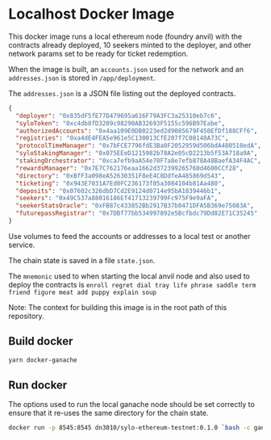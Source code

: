# Localhost Docker Image

This docker image runs a local ethereum node (foundry anvil) with the contracts
already deployed, 10 seekers minted to the deployer, and other
network params set to be ready for ticket redemption.

When the image is built, an `accounts.json`
used for the network and an `addresses.json` is stored in
`/app/deployment`.

The `addresses.json` is a JSON file listing out the deployed
contracts.

```json
{
  "deployer": "0x835dF5fE77D479695a616F79A3FC3a25310eb7c6",
  "syloToken": "0xc4db8fD3209c98290AB32693F5155c596B97Eabe",
  "authorizedAccounts": "0x4aa109E0DB0223ed2d9085679F450EfDf188CFf6",
  "registries": "0xa4dE4FEA5e961e5C130013CfE207f7C08148A73C",
  "protocolTimeManager": "0x7bFCE7796fdE3Ba0F2052959d506bdA480518edA",
  "syloStakingManager": "0x075EEeD1215982b78A2e05cD2213b5f53A718a9A",
  "stakingOrchestrator": "0xca7efb9aA54e70F7a8e7efb878A48BaefA34F4AC",
  "rewardsManager": "0x7E7C762176eaa1662d372399265760d4600CCf28",
  "directory": "0xBfF3a098eA52630351F8eE4C8DdfeA485869d543",
  "ticketing": "0x943E7031A7Ed0FC236173f05a3084104b81Aa480",
  "deposits": "0x07602c326dbD7Cd2E9124d0714e95bA1839446b1",
  "seekers": "0x49C537a88016186Ef41713239799Fc975F9e9aFA",
  "seekerStatsOracle": "0xFB87c433852Bb2917B37b0471DFA5B369e75083A",
  "futurepassRegistrar": "0x7DBf77bb534997892e5Bcfbdc79Dd82E71C35245"
}
```

Use volumes to feed the accounts or addresses to a local test or
another service.

The chain state is saved in a file `state.json`.

The `mnemonic` used to when starting the local anvil node and also
used to deploy the contracts is
`enroll regret dial tray life phrase saddle term friend figure meat add puppy explain soup`

Note: The context for building this image is in the root path of
this repository.

## Build docker

```sh
yarn docker-ganache
```

## Run docker

The options used to run the local ganache node should be set correctly
to ensure that it re-uses the same directory for the chain state.

```sh
docker run -p 8545:8545 dn3010/sylo-ethereum-testnet:0.1.0 `bash -c ganache-cli --host 0.0.0.0 --db ganache-data --blockTime 5`
```
